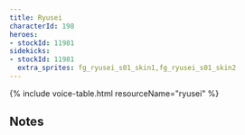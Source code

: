 ```yaml
---
title: Ryusei
characterId: 198
heroes:
- stockId: 11981
sidekicks:
- stockId: 11981
  extra_sprites: fg_ryusei_s01_skin1,fg_ryusei_s01_skin2
---
```


{% include voice-table.html resourceName="ryusei"
%}

## Notes
